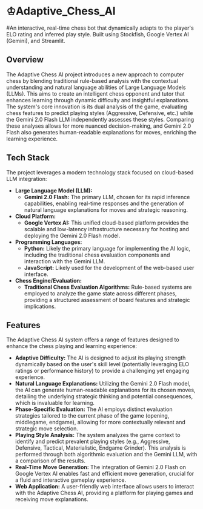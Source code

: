# ♔Adaptive_Chess_AI

#An interactive, real-time chess bot that dynamically adapts to the player's ELO rating and inferred play style. Built using Stockfish, Google Vertex AI (Gemini), and Streamlit.

## Overview

The Adaptive Chess AI project introduces a new approach to computer chess by blending traditional rule-based analysis with the contextual understanding and natural language abilities of Large Language Models (LLMs). This aims to create an intelligent chess opponent and tutor that enhances learning through dynamic difficulty and insightful explanations. The system's core innovation is its dual analysis of the game, evaluating chess features to predict playing styles (Aggressive, Defensive, etc.) while the Gemini 2.0 Flash LLM independently assesses these styles. Comparing these analyses allows for more nuanced decision-making, and Gemini 2.0 Flash also generates human-readable explanations for moves, enriching the learning experience.

## Tech Stack

The project leverages a modern technology stack focused on cloud-based LLM integration:

* **Large Language Model (LLM):**
    * **Gemini 2.0 Flash:** The primary LLM, chosen for its rapid inference capabilities, enabling real-time responses and the generation of natural language explanations for moves and strategic reasoning.
* **Cloud Platform:**
    * **Google Vertex AI:** This unified cloud-based platform provides the scalable and low-latency infrastructure necessary for hosting and deploying the Gemini 2.0 Flash model.
* **Programming Languages:**
    * **Python:** Likely the primary language for implementing the AI logic, including the traditional chess evaluation components and interaction with the Gemini LLM.
    * **JavaScript:** Likely used for the development of the web-based user interface.
* **Chess Engine/Evaluation:**
    * **Traditional Chess Evaluation Algorithms:** Rule-based systems are employed to analyze the game state across different phases, providing a structured assessment of board features and strategic implications.

## Features

The Adaptive Chess AI system offers a range of features designed to enhance the chess playing and learning experience:

* **Adaptive Difficulty:** The AI is designed to adjust its playing strength dynamically based on the user's skill level (potentially leveraging ELO ratings or performance history) to provide a challenging yet engaging experience.
* **Natural Language Explanations:** Utilizing the Gemini 2.0 Flash model, the AI can generate human-readable explanations for its chosen moves, detailing the underlying strategic thinking and potential consequences, which is invaluable for learning.
* **Phase-Specific Evaluation:** The AI employs distinct evaluation strategies tailored to the current phase of the game (opening, middlegame, endgame), allowing for more contextually relevant and strategic move selection.
* **Playing Style Analysis:** The system analyzes the game context to identify and predict prevalent playing styles (e.g., Aggressive, Defensive, Tactical, Materialistic, Endgame Grinder). This analysis is performed through both algorithmic evaluation and the Gemini LLM, with a comparison of the results.
* **Real-Time Move Generation:** The integration of Gemini 2.0 Flash on Google Vertex AI enables fast and efficient move generation, crucial for a fluid and interactive gameplay experience.
* **Web Application:** A user-friendly web interface allows users to interact with the Adaptive Chess AI, providing a platform for playing games and receiving move explanations.
